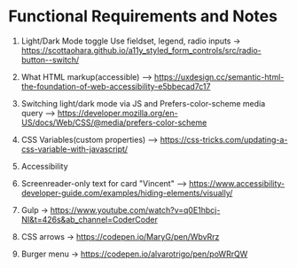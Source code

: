 # Functional Requirements and Notes

1. Light/Dark Mode toggle Use fieldset, legend, radio inputs ->
  https://scottaohara.github.io/a11y_styled_form_controls/src/radio-button--switch/


3. What HTML markup(accessible) --> 
  https://uxdesign.cc/semantic-html-the-foundation-of-web-accessibility-e5bbecad7c17

4. Switching light/dark mode via JS and Prefers-color-scheme media query --> 
  https://developer.mozilla.org/en-US/docs/Web/CSS/@media/prefers-color-scheme


5. CSS Variables(custom properties) --> 
  https://css-tricks.com/updating-a-css-variable-with-javascript/

6. Accessibility

7. Screenreader-only text for card "Vincent" -->
  https://www.accessibility-developer-guide.com/examples/hiding-elements/visually/

8. Gulp -> https://www.youtube.com/watch?v=q0E1hbcj-NI&t=426s&ab_channel=CoderCoder

9. CSS arrows -> https://codepen.io/MaryG/pen/WbvRrz

10. Burger menu -> https://codepen.io/alvarotrigo/pen/poWRrQW